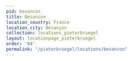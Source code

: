 ```yaml
---
pid: besancon
title: Besancon
location_country: France
location_city: Besançon
collection: locations_pieterbruegel
layout: locationpage_pieterbruegel
order: '04'
permalink: "/pieterbruegel/locations/besancon"
---
```

